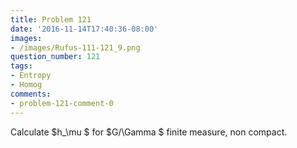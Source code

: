 ```yaml
---
title: Problem 121
date: '2016-11-14T17:40:36-08:00'
images:
- /images/Rufus-111-121_9.png
question_number: 121
tags:
- Entropy
- Homog
comments:
- problem-121-comment-0
---
```

Calculate $h_\mu $ for $G/\Gamma $ finite measure, non compact.

